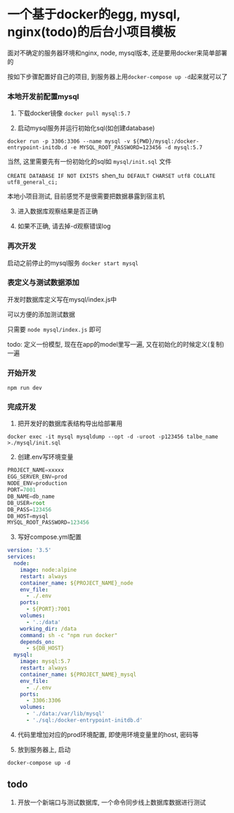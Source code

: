 # 一个基于docker的egg, mysql, nginx(todo)的后台小项目模板

面对不确定的服务器环境和nginx, node, mysql版本, 还是要用docker来简单部署的

按如下步骤配置好自己的项目, 到服务器上用`docker-compose up -d`起来就可以了

### 本地开发前配置mysql

1. 下载docker镜像 `docker pull mysql:5.7`

2. 启动mysql服务并运行初始化sql(如创建database)

`docker run -p 3306:3306 --name mysql -v ${PWD}/mysql:/docker-entrypoint-initdb.d -e MYSQL_ROOT_PASSWORD=123456 -d mysql:5.7`

当然, 这里需要先有一份初始化的sql如 `mysql/init.sql` 文件

`CREATE DATABASE IF NOT EXISTS `shen_tu` DEFAULT CHARSET utf8 COLLATE utf8_general_ci;`

本地小项目测试, 目前感觉不是很需要把数据暴露到宿主机

3. 进入数据库观察结果是否正确

4. 如果不正确, 请去掉-d观察错误log

### 再次开发

启动之前停止的mysql服务 `docker start mysql`

### 表定义与测试数据添加

开发时数据库定义写在mysql/index.js中

可以方便的添加测试数据

只需要 `node mysql/index.js` 即可

todo: 定义一份模型, 现在在app的model里写一遍, 又在初始化的时候定义(复制)一遍

### 开始开发

`npm run dev`

### 完成开发

1. 把开发好的数据库表结构导出给部署用

`docker exec -it mysql mysqldump --opt -d -uroot -p123456 talbe_name >./mysql/init.sql`

2. 创建.env写环境变量

```js
PROJECT_NAME=xxxxx
EGG_SERVER_ENV=prod
NODE_ENV=production
PORT=7001
DB_NAME=db_name
DB_USER=root
DB_PASS=123456
DB_HOST=mysql
MYSQL_ROOT_PASSWORD=123456
```

3. 写好compose.yml配置

```yml
version: '3.5'
services:
  node:
    image: node:alpine
    restart: always
    container_name: ${PROJECT_NAME}_node
    env_file:
      - ./.env
    ports:
      - ${PORT}:7001
    volumes:
      - '.:/data'
    working_dir: /data
    command: sh -c "npm run docker"
    depends_on:
      - ${DB_HOST}    
  mysql: 
    image: mysql:5.7
    restart: always
    container_name: ${PROJECT_NAME}_mysql
    env_file:
      - ./.env
    ports:
      - 3306:3306 
    volumes:
      - './data:/var/lib/mysql'
      - './sql:/docker-entrypoint-initdb.d'
```

4. 代码里增加对应的prod环境配置, 即使用环境变量里的host, 密码等

5. 放到服务器上, 启动

`docker-compose up -d` 

## todo

1. 开放一个新端口与测试数据库, 一个命令同步线上数据库数据进行测试
